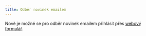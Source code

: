 ```yaml
---
title: Odběr novinek emailem
---
```


Nově je možné se pro odběr novinek emailem přihlásit přes [webový formulář](http://eepurl.com/UNTYr).
